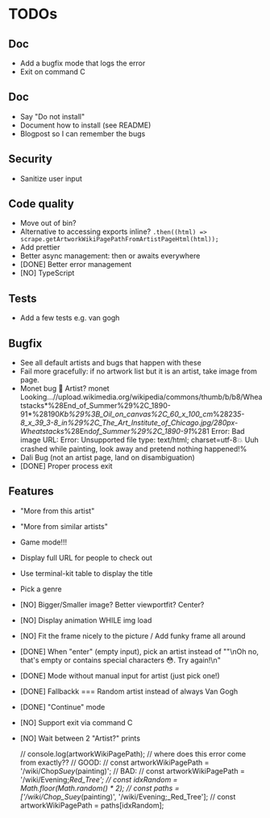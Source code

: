 # TODOs

## Doc

- Add a bugfix mode that logs the error
- Exit on command C

## Doc

- Say "Do not install"
- Document how to install (see README)
- Blogpost so I can remember the bugs

## Security

- Sanitize user input

## Code quality

- Move out of bin?
- Alternative to accessing exports inline? `.then((html) => scrape.getArtworkWikiPagePathFromArtistPageHtml(html));`
- Add prettier
- Better async management: then or awaits everywhere
- [DONE] Better error management
- [NO] TypeScript

## Tests

- Add a few tests e.g. van gogh

## Bugfix

- See all default artists and bugs that happen with these
- Fail more gracefully: if no artwork list but it is an artist, take image from page.
- Monet bug
  🎨 Artist?
  monet
  Looking...//upload.wikimedia.org/wikipedia/commons/thumb/b/b8/Wheatstacks*%28End_of_Summer%29%2C_1890-91*%28190*Kb%29%3B_Oil_on_canvas%2C_60_x_100_cm*%2823*5-8_x_39_3-8_in%29%2C_The_Art_Institute_of_Chicago.jpg/280px-Wheatstacks*%28End*of_Summer%29%2C_1890-91*%281
  Error: Bad image URL: Error: Unsupported file type: text/html; charset=utf-8💥 Uuh crashed while painting, look away and pretend nothing happened!%
- Dali Bug (not an artist page, land on disambiguation)
- [DONE] Proper process exit

## Features

- "More from this artist"
- "More from similar artists"
- Game mode!!!
- Display full URL for people to check out
- Use terminal-kit table to display the title
- Pick a genre
- [NO] Bigger/Smaller image? Better viewportfit? Center?
- [NO] Display animation WHILE img load
- [NO] Fit the frame nicely to the picture / Add funky frame all around
- [DONE] When "enter" (empty input), pick an artist instead of ""\nOh no, that's empty or contains special characters 😳. Try again!\n"
- [DONE] Mode without manual input for artist (just pick one!)
- [DONE] Fallbackk === Random artist instead of always Van Gogh
- [DONE] "Continue" mode
- [NO] Support exit via command C
- [NO] Wait between 2 "Artist?" prints

  // console.log(artworkWikiPagePath);
  // where does this error come from exactly??
  // GOOD:
  // const artworkWikiPagePath = '/wiki/Chop*Suey*(painting)';
  // BAD:
  // const artworkWikiPagePath = '/wiki/Evening;_Red_Tree';
  // const idxRandom = Math.floor(Math.random() \* 2);
  // const paths = ['/wiki/Chop_Suey_(painting)', '/wiki/Evening;\_Red_Tree'];
  // const artworkWikiPagePath = paths[idxRandom];
